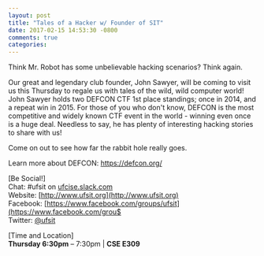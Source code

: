 ```yaml
---
layout: post
title: "Tales of a Hacker w/ Founder of SIT"
date: 2017-02-15 14:53:30 -0800
comments: true
categories: 
---
```


Think Mr. Robot has some unbelievable hacking scenarios? Think again.

Our great and legendary club founder, John Sawyer, will be coming to visit us this Thursday to regale us with tales of the wild, wild computer world! John Sawyer holds two DEFCON CTF 1st place standings; once in 2014, and a repeat win in 2015. For those of you who don't know, DEFCON is the most competitive and widely known CTF event in the world - winning even once is a huge deal. Needless to say, he has plenty of interesting hacking stories to share with us!

Come on out to see how far the rabbit hole really goes.

<!-- MORE --> 

Learn more about DEFCON: https://defcon.org/

[Be Social!]  
Chat: #ufsit on [ufcise.slack.com](https://ufcise.slack.com)  
Website: [http://www.ufsit.org](http://www.ufsit.org)  
Facebook: [https://www.facebook.com/groups/ufsit](https://www.facebook.com/grou$  
Twitter: [@ufsit](https://twitter.com/ufsit)

[Time and Location]  
__Thursday 6:30pm__ – 7:30pm | __CSE E309__

